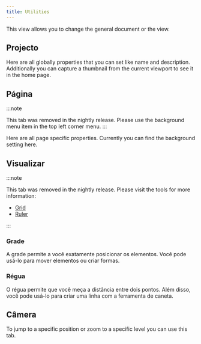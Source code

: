 ```yaml
---
title: Utilities
---
```


This view allows you to change the general document or the view.

## Projecto

Here are all globally properties that you can set like name and description.
Additionally you can capture a thumbnail from the current viewport to see it in the home page.

## Página

:::note

This tab was removed in the nightly release.
Please use the background menu item in the top left corner menu.
:::

Here are all page specific properties. Currently you can find the background setting here.

## Visualizar

:::note

This tab was removed in the nightly release.
Please visit the tools for more information:

- [Grid](/docs/v2/tools/grid)
- [Ruler](/docs/v2/tools/ruler)

:::

### Grade

A grade permite a você exatamente posicionar os elementos. Você pode usá-lo para mover elementos ou criar formas.

### Régua

O régua permite que você meça a distância entre dois pontos. Além disso, você pode usá-lo para criar uma linha com a ferramenta de caneta.

## Câmera

To jump to a specific position or zoom to a specific level you can use this tab.
